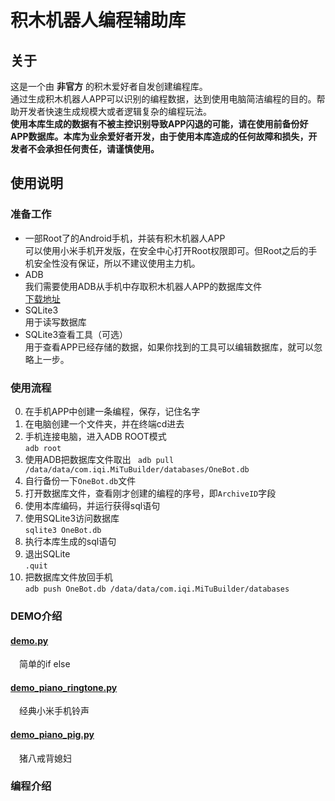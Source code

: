 # 积木机器人编程辅助库
## 关于
这是一个由 **非官方** 的积木爱好者自发创建编程库。  
通过生成积木机器人APP可以识别的编程数据，达到使用电脑简洁编程的目的。帮助开发者快速生成规模大或者逻辑复杂的编程玩法。  
**使用本库生成的数据有不被主控识别导致APP闪退的可能，请在使用前备份好APP数据库。本库为业余爱好者开发，由于使用本库造成的任何故障和损失，开发者不会承担任何责任，请谨慎使用。**
## 使用说明
### 准备工作
* 一部Root了的Android手机，并装有积木机器人APP  
可以使用小米手机开发版，在安全中心打开Root权限即可。但Root之后的手机安全性没有保证，所以不建议使用主力机。
* ADB  
我们需要使用ADB从手机中存取积木机器人APP的数据库文件  
[下载地址](https://developer.android.google.cn/studio/releases/platform-tools.html#downloads)
* SQLite3  
用于读写数据库
* SQLite3查看工具（可选）  
用于查看APP已经存储的数据，如果你找到的工具可以编辑数据库，就可以忽略上一步。

### 使用流程
0. 在手机APP中创建一条编程，保存，记住名字
0. 在电脑创建一个文件夹，并在终端cd进去
0. 手机连接电脑，进入ADB ROOT模式  
	`adb root`  
0. 使用ADB把数据库文件取出
	` adb pull /data/data/com.iqi.MiTuBuilder/databases/OneBot.db`  
0. 自行备份一下`OneBot.db`文件
0. 打开数据库文件，查看刚才创建的编程的序号，即`ArchiveID`字段
0. 使用本库编码，并运行获得sql语句
0. 使用SQLite3访问数据库  
	`sqlite3 OneBot.db`
0. 执行本库生成的sql语句
0. 退出SQLite  
	`.quit`
0. 把数据库文件放回手机  
	`adb push OneBot.db /data/data/com.iqi.MiTuBuilder/databases`
	
### DEMO介绍

#### [demo.py](demo.py)
&emsp;简单的if else
#### [demo\_piano\_ringtone.py](demo_piano_ringtone.py)
&emsp;经典小米手机铃声
#### [demo\_piano\_pig.py](demo_piano_pig.py)
&emsp;猪八戒背媳妇

### 编程介绍